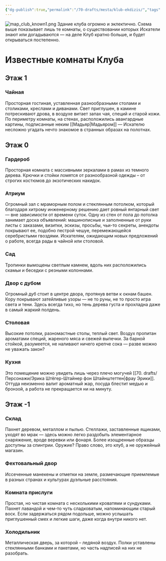 ```yaml
---
{"dg-publish":true,"permalink":"/70-drafts/mesta/klub-ekdizis/","tags":["локация/заведение"]}
---
```


![map_club_known1.png](/img/user/09.%20files/map_club_known1.png)
Здание клуба огромно и эклектично. Схема выше показывает лишь те комнаты, о существовании которых Искатели знают или догадываются — на деле Клуб кратно больше, и будет открываться постепенно. 
# Известные комнаты Клуба
## Этаж 1
### Чайная
Просторная гостиная, уставленная разнообразными столами и столиками, креслами и диванами. Свет приглушен, в камине потрескивают дрова, в воздухе витает запах чая, специй и старой кожи. По периметру комнаты, на стенах, расположились авангардные картины, подписанные неким [[Мадьяр\|Мадьяром]] — Искателю несложно угадать нечто знакомое в странных образах на полотнах. 
## Этаж 0
### Гардероб
Просторная комната с массивными зеркалами в рамах из темного дерева. Крючки и стойки ломятся от разнообразной одежды – от строгих костюмов до экзотических накидок. 
### Атриум
Огромный зал с мраморным полом и стеклянным потолком, который благодаря хитрому инженерному решению дает ровный янтарный свет — вне зависимости от времени суток. Одну из стен от пола до потолка занимает доска объявлений: машинописные и заполненные от руки листы с заказами, визитки, эскизы, просьбы, чьи-то секреты, анекдоты покрывают ее, подобно пестрой чешуе, перемежающейся серебристыми гвоздями. Искателям, ожидающим новых предложений о работе, всегда рады в чайной или столовой.
### Сад
Тропинки вымощены светлым камнем, вдоль них расположились скамьи и беседки с резными колоннами. 
### Двор с дубом
Огромный дуб стоит в центре двора, протянув ветви к окнам башен. Кору покрывают затейливые узоры — не то руны, не то просто игра света и тени. Здесь всегда тихо, но тень дерева густа и прохладна даже в самый жаркий полдень.
### Столовая
Высокие потолки, разномастные столы, теплый свет. Воздух пропитан ароматами специй, жареного мяса и свежей выпечки. За барной стойкой, разумеется, не наливают ничего крепче сока — разве можно не уважать закон? 
### Кухня
Это помещение можно увидеть лишь через плечо могучей [[70. drafts/Персонажи/Эрика Штёгер-Штайнер фон Штайнштеттен\|фрау Эрики]]. Оттуда неизменно валит ароматный жар, посуда блестит медью и бронзой, а работа не прекращается ни на минуту.
## Этаж -1
### Склад
Пахнет деревом, металлом и пылью. Стеллажи, заставленные ящиками, уходят во мрак — здесь можно легко раздобыть элементарное снаряжение, вроде веревки или фонаря. Более изощренные образцы доступны за спинтрии. Оружие? Право слово, это клуб, а не оружейный магазин. 
### Фехтовальный двор
Иссеченные манекены и отметки на земле, размечающие приемлемые в разных странах и культурах дуэльные расстояния. 
### Комната прислуги
Простая, но чистая комната с несколькими кроватями и сундуками. Пахнет лавандой и чем-то чуть сладковатым, напоминающим старый воск. Если задержаться рядом подольше, можно услышать приглушенный смех и легкие шаги, даже когда внутри никого нет.
### Холодильник
Металлическая дверь, за которой – ледяной воздух. Полки уставлены стеклянными банками и пакетами, но часть надписей на них не разобрать. 
